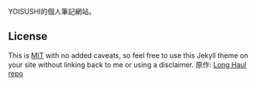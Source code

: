 YOISUSHI的個人筆記網站。

## License
This is [MIT](LICENSE) with no added caveats, so feel free to use this Jekyll theme on your site without linking back to me or using a disclaimer.
原作: [Long Haul repo](http://github.com/brianmaierjr/long-haul)
